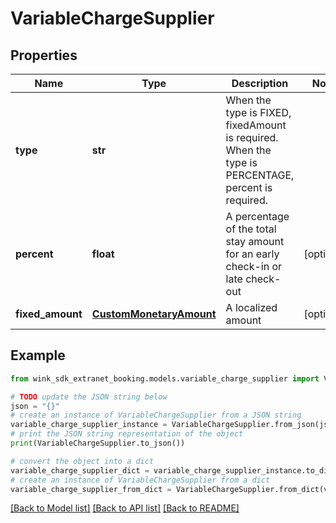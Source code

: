 # VariableChargeSupplier


## Properties

Name | Type | Description | Notes
------------ | ------------- | ------------- | -------------
**type** | **str** | When the type is FIXED, fixedAmount is required. When the type is PERCENTAGE, percent is required. | 
**percent** | **float** | A percentage of the total stay amount for an early check-in or late check-out | [optional] 
**fixed_amount** | [**CustomMonetaryAmount**](CustomMonetaryAmount.md) | A localized amount | [optional] 

## Example

```python
from wink_sdk_extranet_booking.models.variable_charge_supplier import VariableChargeSupplier

# TODO update the JSON string below
json = "{}"
# create an instance of VariableChargeSupplier from a JSON string
variable_charge_supplier_instance = VariableChargeSupplier.from_json(json)
# print the JSON string representation of the object
print(VariableChargeSupplier.to_json())

# convert the object into a dict
variable_charge_supplier_dict = variable_charge_supplier_instance.to_dict()
# create an instance of VariableChargeSupplier from a dict
variable_charge_supplier_from_dict = VariableChargeSupplier.from_dict(variable_charge_supplier_dict)
```
[[Back to Model list]](../README.md#documentation-for-models) [[Back to API list]](../README.md#documentation-for-api-endpoints) [[Back to README]](../README.md)


